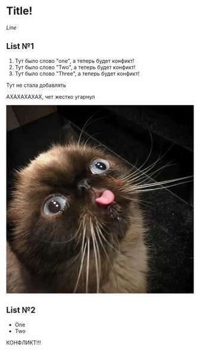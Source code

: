 # Title!

*Line*

## List №1 ##
1. Тут было слово "one", а теперь будет конфикт!
2. Тут было слово "Two", а теперь будет конфикт!
3. Тут было слово "Three", а теперь будет конфикт!

Тут не стала добавлять

АХАХАХАХАХ, чет жестко угарнул

![cat](cat.jpg)

## List №2 ##
* One
* Two 

КОНФЛИКТ!!! 
